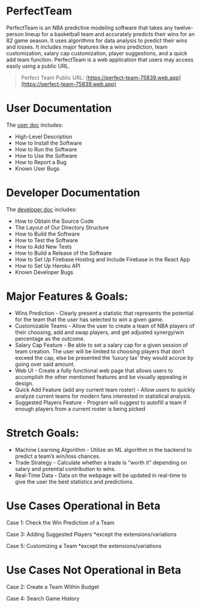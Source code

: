 # PerfectTeam
PerfectTeam is an NBA predictive modeling software that takes any twelve-person lineup for a basketball team and accurately predicts their wins for an 82 game season. It uses algorithms for data analysis to predict their wins and losses. It includes major features like a wins prediction, team customization, salary cap customization, player suggestions, and a quick add team function. PerfectTeam is a web application that users may access easily using a public URL.
> Perfect Team Public URL: [https://perfect-team-75839.web.app](https://perfect-team-75839.web.app)  

# User Documentation
The [user doc](https://docs.google.com/document/d/15EX6s6G98Mrvnf63af8UgCeSFA896j7Ri-ko85FwacM/edit?usp=sharing) includes:
- High-Level Description
- How to Install the Software
- How to Run the Software
- How to Use the Software
- How to Report a Bug
- Known User Bugs

# Developer Documentation
The [developer doc](https://docs.google.com/document/d/1Yv0fqrUQZNTx0qqgvMVjop9h45ziyMy2_Kr94YylpFg/edit?usp=sharing) includes:
- How to Obtain the Source Code
- The Layout of Our Directory Structure
- How to Build the Software
- How to Test the Software
- How to Add New Tests
- How to Build a Release of the Software
- How to Set Up Firebase Hosting and Include Firebase in the React App
- How to Set Up Heroku API
- Known Developer Bugs

# Major Features & Goals:
- Wins Prediction - Clearly present a statistic that represents the potential for the team that the user has selected to win a given game.
- Customizable Teams - Allow the user to create a team of NBA players of their choosing, add and swap players, and get adjusted synergy/win percentage as the outcome.
- Salary Cap Feature - Be able to set a salary cap for a given session of team creation. The user will be limited to choosing players that don’t exceed the cap, else be presented the ‘luxury tax’ they would accrue by going over said amount.
- Web UI - Create a fully functional web page that allows users to accomplish the other mentioned features and be visually appealing in design.
- Quick Add Feature (add any current team roster) - Allow users to quickly analyze current teams for modern fans interested in statistical analysis.
- Suggested Players Feature - Program will suggest to autofill a team if enough players from a current roster is being picked

# Stretch Goals:
- Machine Learning Algorithm - Utilize an ML algorithm in the backend to predict a team’s win/loss chances.
- Trade Strategy - Calculate whether a trade is “worth it” depending on salary and potential contribution to wins.
- Real-Time Data - Data on the webpage will be updated in real-time to give the user the best statistics and predictions.

# Use Cases Operational in Beta
Case 1: Check the Win Prediction of a Team

Case 3: Adding Suggested Players *except the extensions/variations

Case 5: Customizing a Team *except the extensions/variations

# Use Cases Not Operational in Beta
Case 2: Create a Team Within Budget

Case 4: Search Game History
